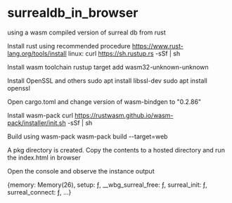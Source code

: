 # surrealdb_in_browser
using a wasm compiled version of surreal db from rust

Install rust using recommended procedure
    https://www.rust-lang.org/tools/install
    linux: curl https://sh.rustup.rs -sSf | sh

Install wasm toolchain
    rustup target add wasm32-unknown-unknown

Install OpenSSL and others
    sudo apt install libssl-dev
    sudo apt install openssl

Open cargo.toml and change version of wasm-bindgen to "0.2.86"

Install wasm-pack
    curl https://rustwasm.github.io/wasm-pack/installer/init.sh -sSf | sh


Build using wasm-pack
    wasm-pack build --target=web

A pkg directory is created. Copy the contents to a hosted directory and run the index.html in browser

Open the console and observe the instance output

{memory: Memory(26), setup: ƒ, __wbg_surreal_free: ƒ, surreal_init: ƒ, surreal_connect: ƒ, …}
